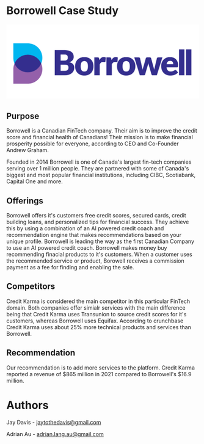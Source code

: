 # Borrowell Case Study

![Image](Borrowell.png)


## Purpose
Borrowell is a Canadian FinTech company. Their aim is to improve the credit score and financial health of Canadians!  Their mission is to make financial prosperity possible for everyone, according to CEO and Co-Founder Andrew Graham. 

Founded in 2014 Borrowell is one of Canada's largest fin-tech companies serving over 1 million people. They are partnered with some of Canada's biggest and most popular financial institutions, including CIBC, Scotiabank, Capital One and more.

## Offerings
Borrowell offers it's customers free credit scores, secured cards, credit building loans, and personalized tips for financial success. They achieve this by using a combination of an AI powered credit coach and recommendation engine that makes recommendations based on your unique profile. Borrowell is leading the way as the first Canadian Company to use an AI powered credit coach. Borrowell makes money buy recommending finacial products to it's customers. When a customer uses the recommended service or product, Borowell receives a commission payment as a fee for finding and enabling the sale. 

## Competitors
Credit Karma is considered the main competitor in this particular FinTech domain. Both companies offer simialr services with the main difference being that Credit Karma uses Transunion to source credit scores for it's customers, whereas Borrowell uses Equifax. According to crunchbase Credit Karma uses about 25% more technical products and services than Borrowell. 

## Recommendation

Our recommendation is to add more services to the platform. Credit Karma reported a revenue of $865 million in 2021 compared to Borrowell's $16.9 million. 

# Authors
Jay Davis - jaytothedavis@gmail.com

Adrian Au - adrian.lang.au@gmail.com



 




